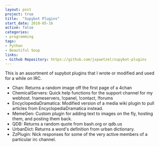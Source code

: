 ```yaml
---
layout: post
project: true
title:  "Supybot Plugins"
start_date: 2010-05-16
active: false
categories:
- programming
tags:
- Python
- Beautiful Soup
links:
- Github Repository: https://github.com/jspaetzel/supybot-plugins
---
```


This is an assortment of supybot plugins that I wrote or modified and used for a while on IRC. <!--more-->

- Chan: Returns a random image off the first page of a 4chan <board>
- ChemicalServers: Quick help functions for the support channel for my webhost. !nameservers, !cpanel, !contact, !forums
- EncyclopediaDramatica: Modified version of a media wiki plugin to pull articles from EncyclopediaDramatica instead.
- MemeGen: Custom plugin for adding text to images on the fly, hosting them, and posting them back.
- QDB: Returns a random quote from bash.org or qdb.us
- UrbanDict: Returns a word's definition from urban dictionary.
- ZzPlugin: Nick responses for some of the very active members of a particular irc channel.
